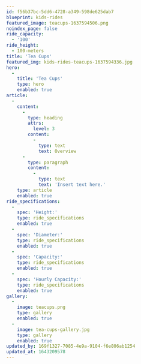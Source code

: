 ```yaml
---
id: f56b37bc-5dd6-4728-a349-598de625dab7
blueprint: kids-rides
featured_image: teacups-1637594506.png
noindex_page: false
ride_capacity:
  - '100'
ride_height:
  - 100-meters
title: 'Tea Cups'
featured_img: kids-rides-teacups-1637594336.jpg
hero:
  -
    title: 'Tea Cups'
    type: hero
    enabled: true
article:
  -
    content:
      -
        type: heading
        attrs:
          level: 3
        content:
          -
            type: text
            text: Overview
      -
        type: paragraph
        content:
          -
            type: text
            text: 'Insert text here.'
    type: article
    enabled: true
ride_specifications:
  -
    spec: 'Height:'
    type: ride_specifications
    enabled: true
  -
    spec: 'Diameter:'
    type: ride_specifications
    enabled: true
  -
    spec: 'Capacity:'
    type: ride_specifications
    enabled: true
  -
    spec: 'Hourly Capacity:'
    type: ride_specifications
    enabled: true
gallery:
  -
    image: teacups.png
    type: gallery
    enabled: true
  -
    image: tea-cups-gallery.jpg
    type: gallery
    enabled: true
updated_by: 169f1327-7085-4e9a-9104-f6e806ab1254
updated_at: 1643209578
---
```

